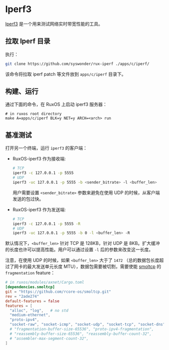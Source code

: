 
# Iperf3

[Iperf3](https://github.com/esnet/iperf) 是一个用来测试网络实时带宽性能的工具。

## 拉取 Iperf 目录

执行：

```bash
git clone https://github.com/syswonder/rux-iperf ./apps/c/iperf/
```

该命令将拉取 iperf patch 等文件放到 `apps/c/iperf` 目录下。

## 构建、运行

通过下面的命令，在 RuxOS 上启动 iperf3 服务器：

```shell
# in ruxos root directory
make A=apps/c/iperf BLK=y NET=y ARCH=<arch> run
```

## 基准测试

打开另一个终端，运行 `iperf3` 的客户端：

* RuxOS-iperf3 作为接收端:

    ```bash
    # TCP
    iperf3 -c 127.0.0.1 -p 5555
    # UDP
    iperf3 -uc 127.0.0.1 -p 5555 -b <sender_bitrate> -l <buffer_len>
    ```

    用户需要设置 `<sender_bitrate>` 参数来避免在使用 UDP 的时候，从客户端发送的包过快。

* RuxOS-iperf3 作为发送端:

    ```bash
    # TCP
    iperf3 -c 127.0.0.1 -p 5555 -R
    # UDP
    iperf3 -uc 127.0.0.1 -p 5555 -b 0 -l <buffer_len> -R
    ```

默认情况下，`<buffer_len>` 针对 TCP 是 128KB，针对 UDP 是 8KB。扩大缓冲的长度也许可以提高性能。用户可以通过设置 `-l` 后的参数来改变这一长度。

注意，在使用 UDP 的时候，如果 `<buffer_len>` 大于了 `1472` （总的数据包长度超过了网卡的最大发送单元长度 MTU），数据包需要被切割，需要使能 [smoltcp](https://github.com/smoltcp-rs/smoltcp) 的 `fragmentation` feature：

```toml
# in ruxos/modules/axnet/Cargo.toml
[dependencies.smoltcp]
git = "https://github.com/rcore-os/smoltcp.git"
rev = "2ade274"
default-features = false
features = [
  "alloc", "log",   # no std
  "medium-ethernet",
  "proto-ipv4",
  "socket-raw", "socket-icmp", "socket-udp", "socket-tcp", "socket-dns",
  # "fragmentation-buffer-size-65536", "proto-ipv4-fragmentation",
  # "reassembly-buffer-size-65536", "reassembly-buffer-count-32",
  # "assembler-max-segment-count-32",
]
```
